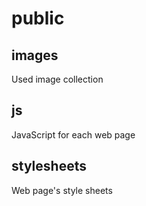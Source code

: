 # public

## images

Used image collection

## js

JavaScript for each web page

## stylesheets

Web page's style sheets
